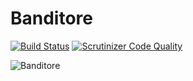 # Banditore

[![Build Status](https://travis-ci.org/j0k3r/banditore.svg?branch=master)](https://travis-ci.org/j0k3r/banditore)
[![Scrutinizer Code Quality](https://scrutinizer-ci.com/g/j0k3r/banditore/badges/quality-score.png?b=master)](https://scrutinizer-ci.com/g/j0k3r/banditore/?branch=master)

![Banditore](http://i.imgur.com/kAvg4w9.png)
